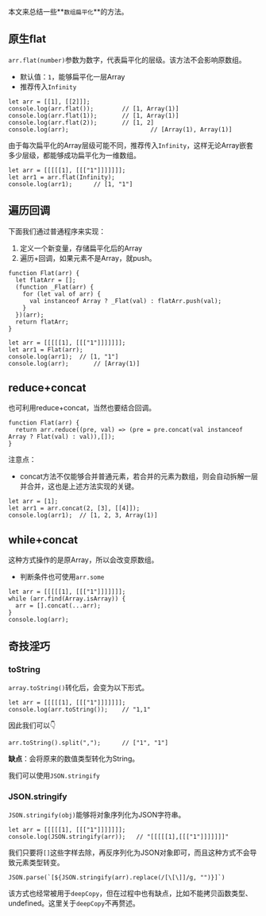 本文来总结一些**`数组扁平化`**的方法。

## 原生flat

`arr.flat(number)`参数为数字，代表扁平化的层级。该方法不会影响原数组。

* 默认值：`1`，能够扁平化一层Array
* 推荐传入`Infinity`

```
let arr = [[1], [[2]]];
console.log(arr.flat());		// [1, Array(1)]
console.log(arr.flat(1));		// [1, Array(1)]
console.log(arr.flat(2));		// [1, 2]
console.log(arr);						// [Array(1), Array(1)]
```

由于每次扁平化的Array层级可能不同，推荐传入`Infinity`，这样无论Array嵌套多少层级，都能够成功扁平化为一维数组。

```
let arr = [[[[[1], [[["1"]]]]]]];
let arr1 = arr.flat(Infinity);
console.log(arr1);		// [1, "1"]
```

## 遍历回调

下面我们通过普通程序来实现：

1. 定义一个新变量，存储扁平化后的Array
2. 遍历+回调，如果元素不是Array，就push。

```
function Flat(arr) {
  let flatArr = [];
  (function _Flat(arr) {
    for (let val of arr) {
      val instanceof Array ? _Flat(val) : flatArr.push(val);
    }
  })(arr);
  return flatArr;
}
```

```
let arr = [[[[[1], [[["1"]]]]]]];
let arr1 = Flat(arr);
console.log(arr1);	// [1, "1"]
console.log(arr);		// [Array(1)]
```

## reduce+concat

也可利用reduce+concat，当然也要结合回调。

```
function Flat(arr) {
  return arr.reduce((pre, val) => (pre = pre.concat(val instanceof Array ? Flat(val) : val)),[]);
}
```

注意点：

* concat方法不仅能够合并普通元素，若合并的元素为数组，则会自动拆解一层并合并，这也是上述方法实现的关键。

```
let arr = [1];
let arr1 = arr.concat(2, [3], [[4]]);
console.log(arr1);	// [1, 2, 3, Array(1)]
```

## while+concat

这种方式操作的是原Array，所以会改变原数组。

* 判断条件也可使用`arr.some`

```
let arr = [[[[[1], [[["1"]]]]]]];
while (arr.find(Array.isArray)) {
  arr = [].concat(...arr);
}
console.log(arr);
```

## 奇技淫巧

### toString

`array.toString()`转化后，会变为以下形式。

```
let arr = [[[[[1], [[["1"]]]]]]];
console.log(arr.toString());	// "1,1"
```

因此我们可以👇

```
arr.toString().split(",");		// ["1", "1"]
```

**缺点**：会将原来的数值类型转化为String。

我们可以使用`JSON.stringify`

### JSON.stringify

`JSON.stringify(obj)`能够将对象序列化为JSON字符串。

```
let arr = [[[[[1], [[["1"]]]]]]];
console.log(JSON.stringify(arr));	// "[[[[[1],[[["1"]]]]]]]"
```

我们只要将`[]`这些字样去除，再反序列化为JSON对象即可，而且这种方式不会导致元素类型转变。

```
JSON.parse(`[${JSON.stringify(arr).replace(/[\[\]]/g, "")}]`)
```

该方式也经常被用于`deepCopy`，但在过程中也有缺点，比如不能拷贝函数类型、undefined。这里关于`deepCopy`不再赘述。

